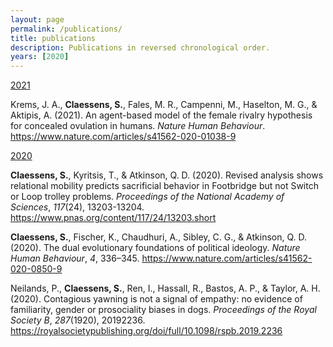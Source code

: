 ```yaml
---
layout: page
permalink: /publications/
title: publications
description: Publications in reversed chronological order.
years: [2020]
---
```


<u>2021</u>

Krems, J. A., <b>Claessens, S.</b>, Fales, M. R., Campenni, M., Haselton, M. G., & Aktipis, A. (2021). An agent-based model of the female rivalry hypothesis for concealed ovulation in humans. <i>Nature Human Behaviour</i>. <a href="https://www.nature.com/articles/s41562-020-01038-9">https://www.nature.com/articles/s41562-020-01038-9</a>

<u>2020</u>

<b>Claessens, S.</b>, Kyritsis, T., & Atkinson, Q. D. (2020). Revised analysis shows relational mobility predicts sacrificial behavior in Footbridge but not Switch or Loop trolley problems. <i>Proceedings of the National Academy of Sciences</i>, <i>117</i>(24), 13203-13204. <a href="https://www.pnas.org/content/117/24/13203.short">https://www.pnas.org/content/117/24/13203.short</a>

<b>Claessens, S.</b>, Fischer, K., Chaudhuri, A., Sibley, C. G., & Atkinson, Q. D. (2020). The dual evolutionary foundations of political ideology. <i>Nature Human Behaviour</i>, <i>4</i>, 336–345. <a href="https://www.nature.com/articles/s41562-020-0850-9">https://www.nature.com/articles/s41562-020-0850-9</a>

Neilands, P., <b>Claessens, S.</b>, Ren, I., Hassall, R., Bastos, A. P., & Taylor, A. H. (2020). Contagious yawning is not a signal of empathy: no evidence of familiarity, gender or prosociality biases in dogs. <i>Proceedings of the Royal Society B</i>, <i>287</i>(1920), 20192236. <a href="https://royalsocietypublishing.org/doi/full/10.1098/rspb.2019.2236">https://royalsocietypublishing.org/doi/full/10.1098/rspb.2019.2236</a>
